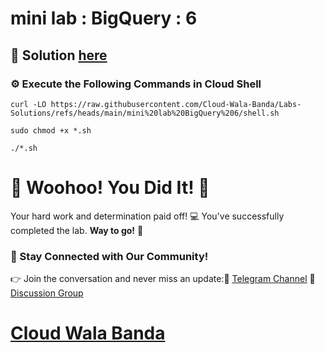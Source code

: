 # mini lab : BigQuery : 6

## 🔑 Solution [here](https://youtu.be/3C1cwrmRSos)

### ⚙️ Execute the Following Commands in Cloud Shell

```
curl -LO https://raw.githubusercontent.com/Cloud-Wala-Banda/Labs-Solutions/refs/heads/main/mini%20lab%20BigQuery%206/shell.sh

sudo chmod +x *.sh

./*.sh
```

# 🎉 Woohoo! You Did It! 🎉

Your hard work and determination paid off! 💻
You've successfully completed the lab. **Way to go!** 🚀

### 💬 Stay Connected with Our Community!
👉 Join the conversation and never miss an update:📢 [Telegram Channel](https://t.me/cloudwalabanda)
👥 [Discussion Group](https://t.me/cloudwalabandachats)

# [Cloud Wala Banda](https://www.youtube.com/@cloudwalabanda)
